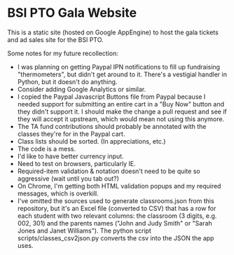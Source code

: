 BSI PTO Gala Website
====================

This is a static site (hosted on Google AppEngine) to host the gala tickets
and ad sales site for the BSI PTO.

Some notes for my future recollection:

  * I was planning on getting Paypal IPN notifications to fill up fundraising
    "thermometers", but didn't get around to it. There's a vestigial handler
    in Python, but it doesn't do anything.
  * Consider adding Google Analytics or similar.
  * I copied the Paypal Javascript Buttons file from Paypal because I needed
    support for submitting an entire cart in a "Buy Now" button and they didn't
    support it. I should make the change a pull request and see if they will
    accept it upstream, which would mean not using this anymore.
  * The TA fund contributions should probably be annotated with the classes
    they're for in the Paypal cart.
  * Class lists should be sorted. (In appreciations, etc.)
  * The code is a mess.
  * I'd like to have better currency input.
  * Need to test on browsers, particularly IE.
  * Required-item validation & notation doesn't need to be quite so aggressive
    (wait until you tab out?)
  * On Chrome, I'm getting both HTML validation popups and my required messages,
    which is overkill.
  * I've omitted the sources used to generate classrooms.json from this repository,
    but it's an Excel file (converted to CSV) that has a row for each student
    with two relevant columns: the classroom (3 digits, e.g. 002, 301) and
    the parents names ("John and Judy Smith" or "Sarah Jones and Janet Williams").
    The python script scripts/classes_csv2json.py converts the csv into the
    JSON the app uses.
  